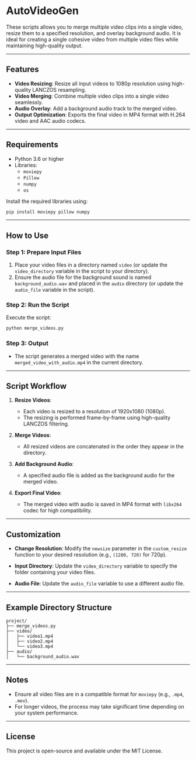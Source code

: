 # AutoVideoGen

These scripts allows you to merge multiple video clips into a single video, resize them to a specified resolution, and overlay background audio. It is ideal for creating a single cohesive video from multiple video files while maintaining high-quality output.

---

## Features

- **Video Resizing**: Resize all input videos to 1080p resolution using high-quality LANCZOS resampling.
- **Video Merging**: Combine multiple video clips into a single video seamlessly.
- **Audio Overlay**: Add a background audio track to the merged video.
- **Output Optimization**: Exports the final video in MP4 format with H.264 video and AAC audio codecs.

---

## Requirements

- Python 3.6 or higher
- Libraries:
  - `moviepy`
  - `Pillow`
  - `numpy`
  - `os`

Install the required libraries using:
```bash
pip install moviepy pillow numpy
```

---

## How to Use

### Step 1: Prepare Input Files
1. Place your video files in a directory named `video` (or update the `video_directory` variable in the script to your directory).
2. Ensure the audio file for the background sound is named `background_audio.wav` and placed in the `audio` directory (or update the `audio_file` variable in the script).

### Step 2: Run the Script
Execute the script:
```bash
python merge_videos.py
```

### Step 3: Output
- The script generates a merged video with the name `merged_video_with_audio.mp4` in the current directory.

---

## Script Workflow

1. **Resize Videos**: 
   - Each video is resized to a resolution of 1920x1080 (1080p).
   - The resizing is performed frame-by-frame using high-quality LANCZOS filtering.

2. **Merge Videos**:
   - All resized videos are concatenated in the order they appear in the directory.

3. **Add Background Audio**:
   - A specified audio file is added as the background audio for the merged video.

4. **Export Final Video**:
   - The merged video with audio is saved in MP4 format with `libx264` codec for high compatibility.

---

## Customization

- **Change Resolution**:
  Modify the `newsize` parameter in the `custom_resize` function to your desired resolution (e.g., `(1280, 720)` for 720p).

- **Input Directory**:
  Update the `video_directory` variable to specify the folder containing your video files.

- **Audio File**:
  Update the `audio_file` variable to use a different audio file.

---

## Example Directory Structure
```
project/
├── merge_videos.py
├── video/
│   ├── video1.mp4
│   ├── video2.mp4
│   └── video3.mp4
├── audio/
│   └── background_audio.wav
```

---

## Notes

- Ensure all video files are in a compatible format for `moviepy` (e.g., `.mp4`, `.mov`).
- For longer videos, the process may take significant time depending on your system performance.

---

## License

This project is open-source and available under the MIT License.
